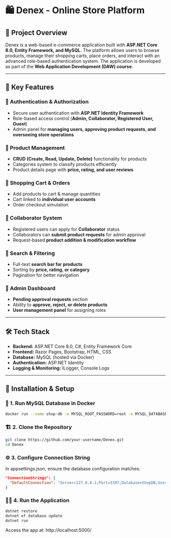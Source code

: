 # 🛍️ Denex - Online Store Platform  

## 📌 Project Overview  
Denex is a web-based e-commerce application built with **ASP.NET Core 8.0, Entity Framework, and MySQL**. The platform allows users to browse products, manage their shopping carts, place orders, and interact with an advanced role-based authentication system. The application is developed as part of the **Web Application Development (DAW) course**.

---

## 🚀 Key Features  

### 🔹 Authentication & Authorization  
- Secure user authentication with **ASP.NET Identity Framework**  
- Role-based access control (**Admin, Collaborator, Registered User, Guest**)  
- Admin panel for **managing users, approving product requests, and overseeing store operations**  

### 🔹 Product Management  
- **CRUD (Create, Read, Update, Delete)** functionality for products  
- Categories system to classify products efficiently  
- Product details page with **price, rating, and user reviews**  

### 🔹 Shopping Cart & Orders  
- Add products to cart & manage quantities  
- Cart linked to **individual user accounts**  
- Order checkout simulation  

### 🔹 Collaborator System  
- Registered users can apply for **Collaborator** status  
- Collaborators can **submit product requests** for admin approval  
- Request-based **product addition & modification workflow**  

### 🔹 Search & Filtering  
- Full-text **search bar for products**  
- Sorting by **price, rating, or category**  
- Pagination for better navigation  

### 🔹 Admin Dashboard  
- **Pending approval requests** section  
- Ability to **approve, reject, or delete products**  
- **User management panel** for assigning roles  

---

## 🛠 Tech Stack  
- **Backend:** ASP.NET Core 8.0, C#, Entity Framework Core  
- **Frontend:** Razor Pages, Bootstrap, HTML, CSS  
- **Database:** MySQL (hosted via Docker)  
- **Authentication:** ASP.NET Identity  
- **Logging & Monitoring:** ILogger, Console Logs  

---

## 🔧 Installation & Setup  

### 🐳 1. Run MySQL Database in Docker  
```sh
docker run --name shop-db -e MYSQL_ROOT_PASSWORD=root -e MYSQL_DATABASE=ShopDB -e MYSQL_USER=ShopUser -e MYSQL_PASSWORD=DeniselulAlex1! -p 3307:3306 -d mysql
```

### 🏗 2. Clone the Repository
```sh
git clone https://github.com/your-username/Denex.git
cd Denex
```

### ⚙ 3. Configure Connection String
In appsettings.json, ensure the database configuration matches:
```json
"ConnectionStrings": {
  "DefaultConnection": "Server=127.0.0.1;Port=3307;Database=ShopDB;User=ShopUser;Password=DeniselulAlex1!;"
}
```

### 🏃‍♂️ 4. Run the Application
```sh
dotnet restore
dotnet ef database update
dotnet run
```
Access the app at: http://localhost:5000/
